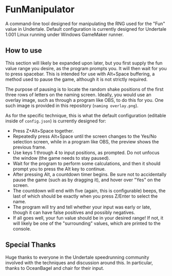 # FunManipulator

A command-line tool designed for manipulating the RNG used for the "Fun" value in Undertale.
Default configuration is currently designed for Undertale 1.001 Linux running under Windows GameMaker runner.

## How to use
This section will likely be expanded upon later, but you first supply the fun value range you desire, as the program prompts you.
It will then wait for you to press spacebar. This is intended for use with Alt+Space buffering, a method used to pause the game, although it is not strictly required.

The purpose of pausing is to locate the random shake positions of the first three rows of letters on the naming screen.
Ideally, you would use an overlay image, such as through a program like OBS, to do this for you. One such image is provided in this repository (`naming overlay.png`).

As for the specific technique, this is what the default configuration (editable inside of `config.json`) is currently designed for:
- Press Z+Alt+Space together.
- Repeatedly press Alt+Space until the screen changes to the Yes/No selection screen, while in a program like OBS, the preview shows the previous frame.
- Use keys 1 through 4 to input positions, as prompted. Do not unfocus the window (the game needs to stay paused).
- Wait for the program to perform some calculations, and then it should prompt you to press the Alt key to continue.
- After pressing Alt, a countdown timer begins. Be sure not to accidentally pause the game (such as by dragging it), and hover over "Yes" on the screen.
- The countdown will end with five (again, this is configurable) beeps, the last of which should be exactly when you press Z/Enter to select the name.
- The program will try and tell whether your input was early or late, though it can have false positives and possibly negatives.
- If all goes well, your fun value should be in your desired range! If not, it will likely be one of the "surrounding" values, which are printed to the console.

## Special Thanks
Huge thanks to everyone in the Undertale speedrunning community involved with the techniques and discussion around this.
In particular, thanks to OceanBagel and chair for their input.